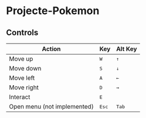 # Projecte-Pokemon

## Controls

| Action | Key | Alt Key |
| --- | --- | --- |
| Move up | <kbd>W</kbd> | <kbd>↑</kbd> |
| Move down | <kbd>S</kbd> | <kbd>↓</kbd> |
| Move left | <kbd>A</kbd> | <kbd>←</kbd> |
| Move right | <kbd>D</kbd> | <kbd>→</kbd> |
| Interact | <kbd>E</kbd> |  |
| Open menu (not implemented) | <kbd>Esc</kbd> | <kbd>Tab</kbd> |
